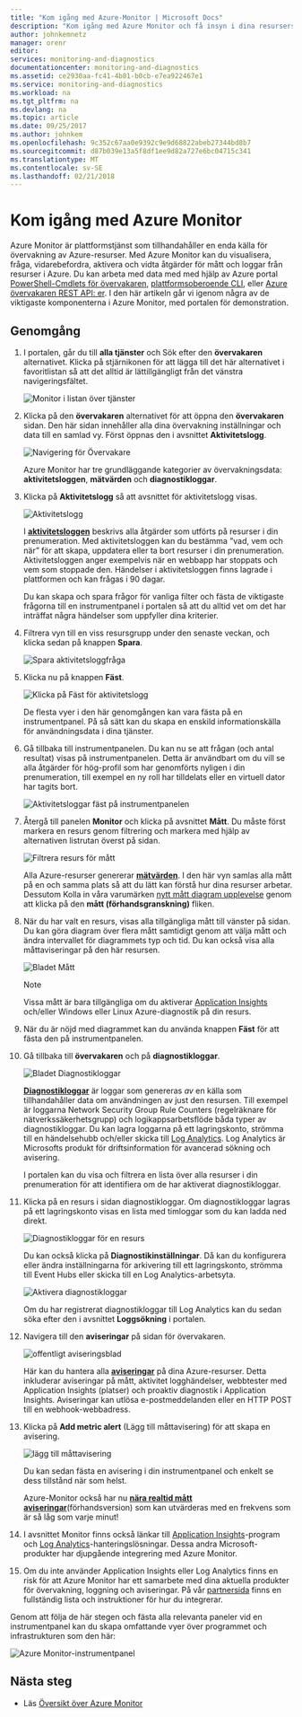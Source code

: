 ```yaml
---
title: "Kom igång med Azure-Monitor | Microsoft Docs"
description: "Kom igång med Azure Monitor och få insyn i dina resursers användning och vidta åtgärder som är baserade på data."
author: johnkemnetz
manager: orenr
editor: 
services: monitoring-and-diagnostics
documentationcenter: monitoring-and-diagnostics
ms.assetid: ce2930aa-fc41-4b81-b0cb-e7ea922467e1
ms.service: monitoring-and-diagnostics
ms.workload: na
ms.tgt_pltfrm: na
ms.devlang: na
ms.topic: article
ms.date: 09/25/2017
ms.author: johnkem
ms.openlocfilehash: 9c352c67aa0e9392c9e9d68822abeb27344bd8b7
ms.sourcegitcommit: d87b039e13a5f8df1ee9d82a727e6bc04715c341
ms.translationtype: MT
ms.contentlocale: sv-SE
ms.lasthandoff: 02/21/2018
---
```

# <a name="get-started-with-azure-monitor"></a>Kom igång med Azure Monitor
Azure Monitor är plattformstjänst som tillhandahåller en enda källa för övervakning av Azure-resurser. Med Azure Monitor kan du visualisera, fråga, vidarebefordra, aktivera och vidta åtgärder för mått och loggar från resurser i Azure.  Du kan arbeta med data med med hjälp av Azure portal [PowerShell-Cmdlets för övervakaren](insights-powershell-samples.md), [plattformsoberoende CLI](insights-cli-samples.md), eller [Azure övervakaren REST API: er](https://msdn.microsoft.com/library/dn931943.aspx). I den här artikeln går vi igenom några av de viktigaste komponenterna i Azure Monitor, med portalen för demonstration.

## <a name="walkthrough"></a>Genomgång
1. I portalen, går du till **alla tjänster** och Sök efter den **övervakaren** alternativet. Klicka på stjärnikonen för att lägga till det här alternativet i favoritlistan så att det alltid är lättillgängligt från det vänstra navigeringsfältet.

    ![Monitor i listan över tjänster](./media/monitoring-get-started/monitor-more-services.png)
2. Klicka på den **övervakaren** alternativet för att öppna den **övervakaren** sidan. Den här sidan innehåller alla dina övervakning inställningar och data till en samlad vy. Först öppnas den i avsnittet **Aktivitetslogg**.

    ![Navigering för Övervakare](./media/monitoring-get-started/monitor-blade-nav.png)

    Azure Monitor har tre grundläggande kategorier av övervakningsdata: **aktivitetsloggen**, **mätvärden** och **diagnostikloggar**.
3. Klicka på **Aktivitetslogg** så att avsnittet för aktivitetslogg visas.

    ![Aktivitetslogg](./media/monitoring-get-started/monitor-act-log-blade.png)

    I [**aktivitetsloggen**](monitoring-overview-activity-logs.md) beskrivs alla åtgärder som utförts på resurser i din prenumeration. Med aktivitetsloggen kan du bestämma ”vad, vem och när” för att skapa, uppdatera eller ta bort resurser i din prenumeration. Aktivitetsloggen anger exempelvis när en webbapp har stoppats och vem som stoppade den. Händelser i aktivitetsloggen finns lagrade i plattformen och kan frågas i 90 dagar.

    Du kan skapa och spara frågor för vanliga filter och fästa de viktigaste frågorna till en instrumentpanel i portalen så att du alltid vet om det har inträffat några händelser som uppfyller dina kriterier.
4. Filtrera vyn till en viss resursgrupp under den senaste veckan, och klicka sedan på knappen **Spara**.

    ![Spara aktivitetsloggfråga](./media/monitoring-get-started/monitor-act-log-save.png)
5. Klicka nu på knappen **Fäst**.

    ![Klicka på Fäst för aktivitetslogg](./media/monitoring-get-started/monitor-act-log-pin.png)

    De flesta vyer i den här genomgången kan vara fästa på en instrumentpanel. På så sätt kan du skapa en enskild informationskälla för användningsdata i dina tjänster.
6. Gå tillbaka till instrumentpanelen. Du kan nu se att frågan (och antal resultat) visas på instrumentpanelen. Detta är användbart om du vill se alla åtgärder för hög-profil som har genomförts nyligen i din prenumeration, till exempel en ny roll har tilldelats eller en virtuell dator har tagits bort.

    ![Aktivitetsloggar fäst på instrumentpanelen](./media/monitoring-get-started/monitor-act-log-db.png)
7. Återgå till panelen **Monitor** och klicka på avsnittet **Mått**. Du måste först markera en resurs genom filtrering och markera med hjälp av alternativen listrutan överst på sidan.

    ![Filtrera resurs för mått](./media/monitoring-get-started/monitor-met-filter.png)

    Alla Azure-resurser genererar [**mätvärden**](monitoring-overview-metrics.md). I den här vyn samlas alla mått på en och samma plats så att du lätt kan förstå hur dina resurser arbetar. Dessutom Kolla in våra varumärken [nytt mått diagram upplevelse](https://aka.ms/azuremonitor/new-metrics-charts) genom att klicka på den **mått (förhandsgranskning)** fliken.
8. När du har valt en resurs, visas alla tillgängliga mått till vänster på sidan. Du kan göra diagram över flera mått samtidigt genom att välja mått och ändra intervallet för diagrammets typ och tid. Du kan också visa alla måttaviseringar på den här resursen.

    ![Bladet Mått](./media/monitoring-get-started/monitor-metric-blade.png)

   > [!NOTE]
   > Vissa mått är bara tillgängliga om du aktiverar [Application Insights](../application-insights/app-insights-overview.md) och/eller Windows eller Linux Azure-diagnostik på din resurs.
   >
   >
9. När du är nöjd med diagrammet kan du använda knappen **Fäst** för att fästa den på instrumentpanelen.
10. Gå tillbaka till **övervakaren** och på **diagnostikloggar**.

    ![Bladet Diagnostikloggar](./media/monitoring-get-started/monitor-diaglogs-blade.png)

    [**Diagnostikloggar**](monitoring-overview-of-diagnostic-logs.md) är loggar som genereras *av* en källa som tillhandahåller data om användningen av just den resursen. Till exempel är loggarna Network Security Group Rule Counters (regelräknare för nätverkssäkerhetsgrupp) och logikappsarbetsflöde båda typer av diagnostikloggar. Du kan lagra loggarna på ett lagringskonto, strömma till en händelsehubb och/eller skicka till [Log Analytics](../log-analytics/log-analytics-overview.md). Log Analytics är Microsofts produkt för driftsinformation för avancerad sökning och avisering.

    I portalen kan du visa och filtrera en lista över alla resurser i din prenumeration för att identifiera om de har aktiverat diagnostikloggar.
11. Klicka på en resurs i sidan diagnostikloggar. Om diagnostikloggar lagras på ett lagringskonto visas en lista med timloggar som du kan ladda ned direkt.

    ![Diagnostikloggar för en resurs](./media/monitoring-get-started/monitor-diaglogs-detail.png)

    Du kan också klicka på **Diagnostikinställningar**. Då kan du konfigurera eller ändra inställningarna för arkivering till ett lagringskonto, strömma till Event Hubs eller skicka till en Log Analytics-arbetsyta.

    ![Aktivera diagnostikloggar](./media/monitoring-get-started/monitor-diaglogs-enable.png)

    Om du har registrerat diagnostikloggar till Log Analytics kan du sedan söka efter den i avsnittet **Loggsökning** i portalen.
12. Navigera till den **aviseringar** på sidan för övervakaren.

    ![offentligt aviseringsblad](./media/monitoring-get-started/monitor-alerts-nopp.png)

    Här kan du hantera alla [**aviseringar**](monitoring-overview-alerts.md) på dina Azure-resurser. Detta inkluderar aviseringar på mått, aktivitet logghändelser, webbtester med Application Insights (platser) och proaktiv diagnostik i Application Insights. Aviseringar kan utlösa e-postmeddelanden eller en HTTP POST till en webhook-webbadress.
13. Klicka på **Add metric alert** (Lägg till måttavisering) för att skapa en avisering.

    ![lägg till måttavisering](./media/monitoring-get-started/monitor-alerts-add.png)

    Du kan sedan fästa en avisering i din instrumentpanel och enkelt se dess tillstånd när som helst.

    Azure-Monitor också har nu [ **nära realtid mått aviseringar**](https://aka.ms/azuremonitor/near-real-time-alerts)(förhandsversion) som kan utvärderas med en frekvens som är så låg som varje minut!
    
14. I avsnittet Monitor finns också länkar till [Application Insights](../application-insights/app-insights-overview.md)-program och [Log Analytics](../log-analytics/log-analytics-overview.md)-hanteringslösningar. Dessa andra Microsoft-produkter har djupgående integrering med Azure Monitor.
15. Om du inte använder Application Insights eller Log Analytics finns en risk för att Azure Monitor har ett samarbete med dina aktuella produkter för övervakning, loggning och aviseringar. På vår [partnersida](monitoring-partners.md) finns en fullständig lista och instruktioner för hur du integrerar.

Genom att följa de här stegen och fästa alla relevanta paneler vid en instrumentpanel kan du skapa omfattande vyer över programmet och infrastrukturen som den här:

![Azure Monitor-instrumentpanel](./media/monitoring-get-started/monitor-final-dash.png)

## <a name="next-steps"></a>Nästa steg
* Läs [Översikt över Azure Monitor](monitoring-overview.md)
